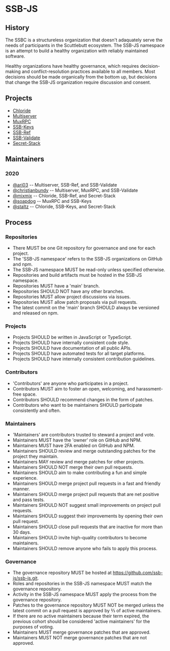 # SSB-JS

## History

The SSBC is a structureless organization that doesn't adaquately serve the needs
of participants in the Scuttlebutt ecosystem. The SSB-JS namespace is an attempt
to build a healthy organization with reliably maintained software.

Healthy organizations have healthy governance, which requires decision-making
and conflict-resolution practices available to all members. Most decisions
should be made organically from the bottom up, but decisions that change the
SSB-JS organization require discussion and consent.

## Projects

- [Chloride](https://github.com/ssb-js/chloride)
- [Multiserver](https://github.com/ssb-js/multiserver)
- [MuxRPC](https://github.com/ssb-js/muxrpc)
- [SSB-Keys](https://github.com/ssb-js/ssb-keys)
- [SSB-Ref](https://github.com/ssb-js/ssb-ref)
- [SSB-Validate](https://github.com/ssb-js/ssb-validate)
- [Secret-Stack](https://github.com/ssb-js/secret-stack)

## Maintainers

### 2020

- [@arj03](https://github.com/arj03) -- Multiserver, SSB-Ref, and SSB-Validate
- [@christianbundy](https://github.com/christianbundy) -- Multiserver, MuxRPC, and SSB-Validate
- [@mixmix](https://github.com/mixmix) -- Chloride, SSB-Ref, and Secret-Stack
- [@soapdog](https://github.com/soapdog) -- MuxRPC and SSB-Keys
- [@staltz](https://github.com/staltz) -- Chloride, SSB-Keys, and Secret-Stack

## Process

### Repositories

- There MUST be one Git repository for governance and one for each project.
- The 'SSB-JS namespace' refers to the SSB-JS organizations on GitHub and npm.
- The SSB-JS namespace MUST be read-only unless specified otherwise.
- Repositories and build artifacts must be hosted in the SSB-JS namespace.
- Repositories MUST have a 'main' branch.
- Repositories SHOULD NOT have any other branches.
- Repositories MUST allow project discussions via issues.
- Repositories MUST allow patch proposals via pull requests.
- The latest commit on the 'main' branch SHOULD always be versioned and released on npm.

### Projects

- Projects SHOULD be written in JavaScript or TypeScript.
- Projects SHOULD have internally consistent code style.
- Projects SHOULD have documentation of all public APIs.
- Projects SHOULD have automated tests for all target platforms.
- Projects SHOULD have internally consistent contribution guidelines.

### Contributors

- 'Contributors' are anyone who participates in a project.
- Contributors MUST aim to foster an open, welcoming, and harassment-free space.
- Contributors SHOULD recommend changes in the form of patches.
- Contributors who want to be maintainers SHOULD participate consistently and often.

### Maintainers

- 'Maintainers' are contributors trusted to steward a project and vote.
- Maintainers MUST have the 'owner' role on GitHub and NPM.
- Maintainers MUST have 2FA enabled on GitHub and NPM.
- Maintainers SHOULD review and merge outstanding patches for the project they maintain.
- Maintainers MAY review and merge patches for other projects.
- Maintainers SHOULD NOT merge their own pull requests.
- Maintainers SHOULD aim to make contributing a fun and simple experience.
- Maintainers SHOULD merge project pull requests in a fast and friendly manner.
- Maintainers SHOULD merge project pull requests that are net positive and pass tests.
- Maintainers SHOULD NOT suggest small improvements on project pull requests.
- Maintainers SHOULD suggest their improvements by opening their own pull request.
- Maintainers SHOULD close pull requests that are inactive for more than 30 days.
- Maintainers SHOULD invite high-quality contributors to become maintainers.
- Maintainers SHOULD remove anyone who fails to apply this process.

### Governance

- The governance repository MUST be hosted at <https://github.com/ssb-js/ssb-js.git>.
- Roles and repositories in the SSB-JS namespace MUST match the governance repository.
- Activity in the SSB-JS namespace MUST apply the process from the governance repository.
- Patches to the governance repository MUST NOT be merged unless the latest commit on a pull request is approved by ⅔ of active maintainers.
- If there are no active maintainers because their term expired, the previous cohort should be considered 'active maintainers' for the purposes of voting.
- Maintainers MUST merge governance patches that are approved.
- Maintainers MUST NOT merge governance patches that are not approved.
